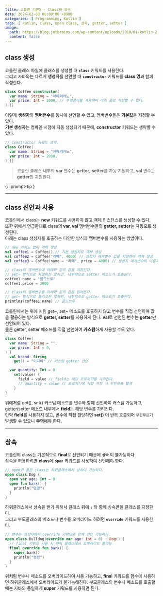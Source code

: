 ```yaml
---
title: 코틀린 기본5 - Class와 상속
date: 2024-02-03 00:00:00 +0900
categories: [ Programming, Kotlin ]
tags: [ kotlin, class, open class, 상속, getter, setter ]
image:
  path: https://blog.jetbrains.com/wp-content/uploads/2019/01/kotlin-2.svg
  content: false
---
```


## class 생성

코틀린 클래스 파일에 클래스를 생성할 때 **`class`** 키워드를 사용한다.  
그리고 자바와는 다르게 **생성자**를 선언할 때 **`constructor`** 키워드를 **class 명**과 함께 작성한다.

```kotlin
class Coffee constructor(
  var name: String = "아메리카노",
  var price: Int = 2000, // 후행콤마를 사용하여 여러 줄로 작성할 수 있다.
) {}
```

이렇게 **생성자**와 **멤버변수**를 동시에 선언할 수 있고, 멤버변수들은 **기본값**을 지정할 수 있다.  
**기본 생성자**는 컴파일 시점에 자동 생성되기 때문에, **constructor** 키워드는 생략할 수 있다.

```kotlin
// constructor 키워드 생략.
class Coffee(
  var name: String = "아메리카노",
  var price: Int = 2000,
) {}
```

> 코틀린 클래스 내부의 **var** 변수는 **getter**, **setter**를 자동 지원하고, **val** 변수는 **getter**만 지원한다.
>
{: .prompt-tip }

---

## class 선언과 사용

코틀린에서 class는 **new** 키워드를 사용하지 않고 객체 인스턴스를 생성할 수 있다.  
또한 위에서 언급한대로 class의 **var, val** 멤버변수들의 **getter, setter**는 자동으로 생성된다.  
아래는 class 생성자를 호출하는 다양한 방식과 멤버변수를 사용하는 방법이다.

```kotlin
// new 키워드 없이 객체 생성
val coffee1 = Coffee() // 기본 생성자로 객체 생성
val coffee2 = Coffee("라떼", 4000) // 생성자 매개변수 값을 지정하여 객체 생성
val coffee3 = Coffee(name = "라떼", price = 4000) // 생성자 매개변수의 이름과 값을 함께 지정하여 객체 생성 

// class의 멤버변수에 아래와 같이 값을 저장한다. 
// set~ 방식으로 저장하진 않지만, 내부적으로 setter 메소드가 호출된다.
coffee1.name = "콜드브루"
coffee1.price = 3000

// class의 멤버변수를 아래와 같이 값을 읽어온다.
// get~ 방식으로 불러오진 않지만, 내부적으로 getter 메소드가 호출된다.
printlns(coffee1.name) // 콜드브루
```

코틀린에서는 위에 처럼 get~, set~ 메소드를 호출하지 않고 변수를 직접 선언하여 값을 활용하는 방식으로 **getter, setter**를 사용하게 된다.
**val**로 선언된 변수는 **getter**만 선언되어 있다.  
물론 getter, setter 메소드를 직접 선언하여 **커스텀**하게 사용할 수도 있다.

```kotlin
class Coffee(
  var name: String = "",
  var price: Int = 0,
) {
  val brand: String
    get() = "이디야" // 커스텀 getter 선언

  var quantity: Int = 0
    set(value) {
      field = value // field는 해당 프로퍼티를 가리킨다.
      // quantity = value // 프로퍼티에 직접 저장 시 무한루프 발생
    }
}
```

위에처럼 get(), set() 커스텀 메소드를 변수와 함께 선언하여 커스텀 가능하고, getter/setter 메소드 내부에서 **field**는 해당 변수를 가리킨다.  
만약 **field**를 사용하지 않고, 변수에 직접 할당하면 **set()** 이 반복 호출되어 `무한루프`가 발생할 수 있으니 **주의**해야 한다.

---

## 상속

코틀린의 class는 기본적으로 **final**로 선언되기 때문에 **`상속`** 이 불가능하다.  
상속을 허용하려면 **class**에 **`open`** 키워드를 사용하여 선언해야 한다.

```kotlin
// open이 붙은 class는 하위클래스에서 상속이 가능하다.
open class Dog {
  open var age: Int = 0
  open fun bark() {
    println("멍멍")
  }
}
```

하위클래스에서 상속을 받기 위해서 클래스 뒤에 **`:`** 와 함께 상속받을 클래스를 지정한다.  
그리고 부모클래스의 메소드나 변수를 오버라이드 하려면 **`override`** 키워드를 사용한다.

```kotlin
// 변수는 생성자에서 override 키워드와 함께 선언 가능하다.
open class Bulldog(override var age: Int = 0) : Dog() {
  // final 키워드 사용 시 하위 클래스에서 오버라이드 불가능
  final override fun bark() {
    super.bark()
    println("컹컹")
  }
}
```

위처럼 변수나 메소드를 오버라이드하여 사용 가능하고, **final** 키워드를 함수에 사용하면 하위클래스에서 오버라이드가 불가능해진다.
부모클래스의 변수나 메소드를 호출할 때는 자바와 동일하게 **super** 키워드를 사용하면 된다.
